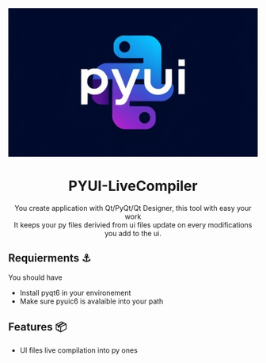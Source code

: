 <div align="center">

<img src="./docs/logo.jpg" alt="logo" style="height:300px; width:100%;object-fit:cover">

<h1>PYUI-LiveCompiler</h1>
<p>
You create application with Qt/PyQt/Qt Designer, this tool with easy your work <br>
It keeps your py files derivied from ui files update on every modifications you add to the ui.
</p>
</div>

## Requierments ⚓

You should have

- Install pyqt6 in your environement
- Make sure pyuic6 is avalaible into your path

## Features 📦

- UI files live compilation into py ones


